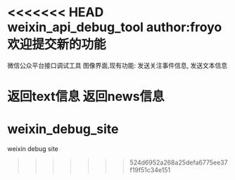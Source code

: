 <<<<<<< HEAD
weixin_api_debug_tool
author:froyo
欢迎提交新的功能
=====================

微信公众平台接口调试工具
图像界面,现有功能:
发送关注事件信息,
发送文本信息

返回text信息
返回news信息
=======
weixin_debug_site
=================

weixin debug site
>>>>>>> 524d6952a268a25defa6775ee37f19f51c34e151
